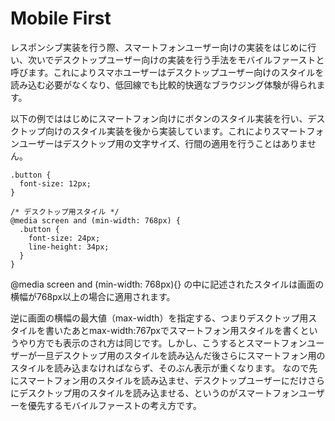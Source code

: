 # Mobile First

レスポンシブ実装を行う際、スマートフォンユーザー向けの実装をはじめに行い、次いでデスクトップユーザー向けの実装を行う手法をモバイルファーストと呼びます。これによりスマホユーザーはデスクトップユーザー向けのスタイルを読み込む必要がなくなり、低回線でも比較的快適なブラウジング体験が得られます。

以下の例でははじめにスマートフォン向けにボタンのスタイル実装を行い、デスクトップ向けのスタイル実装を後から実装しています。これによりスマートフォンユーザーはデスクトップ用の文字サイズ、行間の適用を行うことはありません。

```
.button {
  font-size: 12px;
}

/* デスクトップ用スタイル */
@media screen and (min-width: 768px) {
  .button {
    font-size: 24px;
    line-height: 34px;
  }
}
```

@media screen and (min-width: 768px){}
の中に記述されたスタイルは画面の横幅が768px以上の場合に適用されます。

逆に画面の横幅の最大値（max-width）を指定する、つまりデスクトップ用スタイルを書いたあとmax-width:767pxでスマートフォン用スタイルを書くというやり方でも表示のされ方は同じです。しかし、こうするとスマートフォンユーザーが一旦デスクトップ用のスタイルを読み込んだ後さらにスマートフォン用のスタイルを読み込まなければならず、そのぶん表示が重くなります。
なので先にスマートフォン用のスタイルを読み込ませ、デスクトップユーザーにだけさらにデスクトップ用のスタイルを読み込ませる、というのがスマートフォンユーザーを優先するモバイルファーストの考え方です。